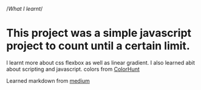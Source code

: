 /_What I learnt_/

# This project was a simple javascript project to count until a certain limit.

I learnt more about css flexbox as well as linear gradient.
I also learned abit about scripting and javascript.
colors from [ColorHunt](https://colorhunt.io/)

Learned markdown from [medium](https://medium.com/@saumya.ranjan/how-to-write-a-readme-md-file-markdown-file-20cb7cbcd6f)
